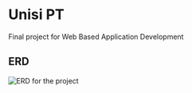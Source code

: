 # Unisi PT

Final project for Web Based Application Development

## ERD 
![ERD for the project]('/app/docs/ERD_unisi_pt.png')